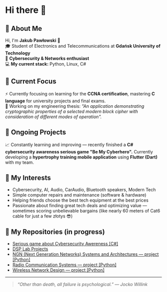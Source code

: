 # Hi there 👋

## 👤 About Me

Hi, I'm **Jakub Pawłowski** 👋  
🎓 Student of Electronics and Telecommunications at **Gdańsk University of Technology**  
🔐 **Cybersecurity & Networks enthusiast**  
💻 **My current stack:** Python, Linux, C#  

## 🎯 Current Focus

⚡ Currently focusing on learning for the **CCNA certification**, mastering **C language** for university projects and final exams.  
📝 Working on my engineering thesis: *"An application demonstrating cryptographic properties of a selected modern block cipher with consideration of different modes of operation".*  

## 🚀 Ongoing Projects

📈 Constantly learning and improving — recently finished a **C# cybersecurity awareness serious game "Be My Cyberhero".** Currently developing a **hypertrophy training mobile application** using **Flutter (Dart)** with my team.

## 🔎 My Interests

- Cybersecurity, AI, Audio, CarAudio, Bluetooth speakers, Modern Tech  
- Simple computer repairs and maintenance (software & hardware)  
- Helping friends choose the best tech equipment at the best prices  
- Passionate about finding great tech deals and optimizing value — sometimes scoring unbelievable bargains (like nearly 60 meters of Cat6 cable for just a few złotys 😎)  

## 📂 My Repositories (in progress)
- [Serious game about Cybersecurity Awereness [C#]](https://github.com/PawlowskiJakub/BeMyCyberHero)
- [DSP Lab Projects](link_to_repo)   
- [NGN (Next Generation Networks) Systems and Architectures — project [Python]](link_to_repo)  
- [Radio Communication Systems — project [Python]](link_to_repo)  
- [Wireless Network Design — project [Python]](link_to_repo)  

---


> *“Other than death, all failure is psychological.” — Jocko Willink*

